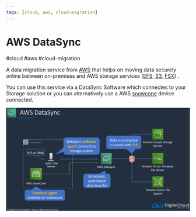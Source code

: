 ```yaml
---
tags: [cloud, aws, cloud-migration]
---
```

# AWS DataSync
#cloud #aws #cloud-migration 

A data migration service from [AWS](Cloud%20Computing/AWS/AWS.md) that helps on moving data  securely online between on-premises and AWS storage services ([EFS](Cloud%20Computing/AWS/Storage/EFS.md), [S3](Cloud%20Computing/AWS/Storage/S3.md), [FSX](FSX)) . 

You can use this service via a DataSync Software which connectes to your Storage solution or you can alternatively use a AWS [snowcone](snowcone) device connected. 


![](Attachments/Pasted%20image%2020230321145748.png)